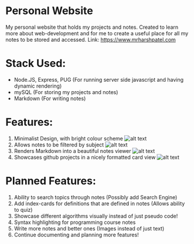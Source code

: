 # Personal Website
My personal website that holds my projects and notes. Created to learn more about web-development and for me to create a useful place for all my notes to be stored and accessed.
Link: https://www.mrharshpatel.com

# Stack Used:
- Node.JS, Express, PUG (For running server side javascript and having dynamic rendering)
- mySQL (For storing my projects and notes)
- Markdown (For writing notes)

# Features:
1. Minimalist Design, with bright colour scheme
![alt text](https://www.mrharshpatel.com/images/projects/thiswebsite.jpg)
2. Allows notes to be filtered by subject
![alt text](https://www.mrharshpatel.com/images/forReadMe/notesFilter.gif)
3. Renders Markdown into a beautiful notes viewer
![alt text](https://www.mrharshpatel.com/images/forReadMe/notesViewer.gif)
4. Showcases github projects in a nicely formatted card view
![alt text](https://www.mrharshpatel.com/images/forReadMe/projectView.png)

# Planned Features:
1. Ability to search topics through notes (Possibly add Search Engine)
2. Add index-cards for definitions that are defined in notes (Allows ability to quiz)
3. Showcase different algorithms visually instead of just pseudo code!
4. Syntax highlighting for programming course notes
5. Write more notes and better ones (Images instead of just text)
7. Continue documenting and planning more features!
